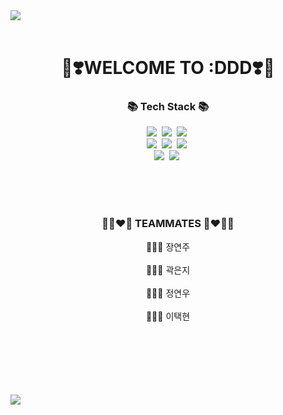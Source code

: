 <img src="https://capsule-render.vercel.app/api?type=wave&color=gradient&height=300&section=header&text=Diverse%20Different%20Display&fontSize=60" />
<br>
<br>

<h1 align="center"> 🎀❣️WELCOME TO :DDD❣️🎀 </h1>

<h3 align="center">📚 Tech Stack 📚</h3>
<p align="center">
   <img src="https://img.shields.io/badge/JavaScript-F7DF1E?style=flat&logo=JavaScript&logoColor=white"></a>&nbsp 
  <img src="https://img.shields.io/badge/Python-3776AB?style=flat&logo=Python&logoColor=white"></a>&nbsp
  <img src="https://img.shields.io/badge/react-61DAFB?style=flat&logo=react&logoColor=white"></a>&nbsp
  <br>
  <img src="https://img.shields.io/badge/Spring-6DB33F?style=flat&logo=Spring&logoColor=white"></a>&nbsp
  <img src="https://img.shields.io/badge/SpringBoot-6DB33F?style=flat&logo=SpringBoot&logoColor=white"></a>&nbsp 
  <img src="https://img.shields.io/badge/Node.js-339933?style=flat&logo=Node.js&logoColor=white"></a>&nbsp
  <br>
    <img src="https://img.shields.io/badge/Oracle-F80000?style=flat&logo=Oracle&logoColor=white"></a>&nbsp 
  <img src="https://img.shields.io/badge/Gradle-02303A?style=flat&logo=Gradle&logoColor=white"></a>&nbsp 

</p>
<br>
<br>
<br>

<h3 align="center">💛🧡❤️💜  TEAMMATES  💜❤️🧡💛</h3>
<p align="center">
  👩🏼‍💻 장연주 <br><br>
  👩🏻‍💻 곽은지 <br><br>
  👩🏻‍💻 정연우 <br><br>
  🧑🏻‍💻 이택현 <br><br>
  </p>
 <br>
 <br>
 <br>
 <br>
 <br>
<img src="https://capsule-render.vercel.app/api?type=wave&color=gradient&height=300&section=footer&fontSize=60" />
